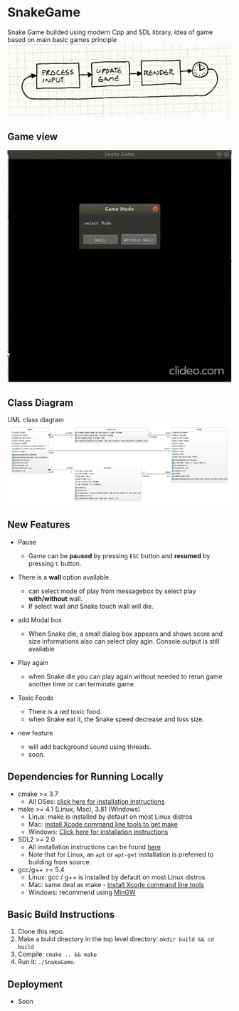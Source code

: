 # SnakeGame

Snake Game builded using modern Cpp and SDL library, idea of game based on main basic games principle 
![idea](
https://github.com/Mostafa-ashraf19/SnakeGame/blob/master/Images/game-loop-simple.png?raw=true
)

## Game view 

![gameGif](
https://github.com/Mostafa-ashraf19/SnakeGame/blob/master/Images/game.gif?raw=true
)



## Class Diagram 
  UML class diagram
  ![diagram](
https://github.com/Mostafa-ashraf19/SnakeGame/blob/master/Images/Snake%20ClassDiagram.png?raw=true
)


## New Features
* Pause
  * Game can be **paused** by pressing `ESC` button and **resumed** by pressing `C` button.  

* There is a **wall** option available. 
  * can select mode of play from messagebox by select play **with/without** wall. 
  * If select wall and Snake touch wall will die. 

* add Modal box
  * When Snake die, a small dialog box appears and shows score and size informations also can select play agin. Console output is still available

* Play again
  * when Snake die you can play again without needed to rerun game another time or can terminate game. 

* Toxic Foods
  * There is a red toxic food.
  * when Snake eat it, the Snake speed decrease and  loss size.
  
* new feature  
  * will add background sound using threads.
  * soon.
 
## Dependencies for Running Locally
* cmake >= 3.7
  * All OSes: [click here for installation instructions](https://cmake.org/install/)
* make >= 4.1 (Linux, Mac), 3.81 (Windows)
  * Linux: make is installed by default on most Linux distros
  * Mac: [install Xcode command line tools to get make](https://developer.apple.com/xcode/features/)
  * Windows: [Click here for installation instructions](http://gnuwin32.sourceforge.net/packages/make.htm)
* SDL2 >= 2.0
  * All installation instructions can be found [here](https://wiki.libsdl.org/Installation)
  * Note that for Linux, an `apt` or `apt-get` installation is preferred to building from source.
* gcc/g++ >= 5.4
  * Linux: gcc / g++ is installed by default on most Linux distros
  * Mac: same deal as make - [install Xcode command line tools](https://developer.apple.com/xcode/features/)
  * Windows: recommend using [MinGW](http://www.mingw.org/)

## Basic Build Instructions

1. Clone this repo.
2. Make a build directory in the top level directory: `mkdir build && cd build`
3. Compile: `cmake .. && make`
4. Run it: `./SnakeGame`.

## Deployment
  - Soon
